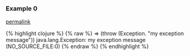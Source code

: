 ### Example 0
[permalink](#example-0)

{% highlight clojure %}
{% raw %}
=> (throw (Exception. "my exception message"))
java.lang.Exception: my exception message (NO_SOURCE_FILE:0)
{% endraw %}
{% endhighlight %}


